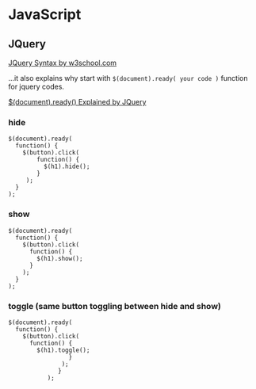 # JavaScript
## JQuery
[JQuery Syntax by w3school.com](https://www.w3schools.com/jquery/jquery_syntax.asp)

...it also explains why start with `$(document).ready( your code )` function for jquery codes.

[$(document).ready() Explained by JQuery](https://learn.jquery.com/using-jquery-core/document-ready/)

### hide
```
$(document).ready(
  function() {
    $(button).click(
        function() {
          $(h1).hide();
        }
     );
  }
);
```

### show
```
$(document).ready(
  function() {
    $(button).click(
      function() {
        $(h1).show();
      }
    );
  }
);
```
### toggle (same button toggling between hide and show)
```
$(document).ready(
  function() {
    $(button).click(
      function() {
        $(h1).toggle();
                 }
               );
              }
           );
```
